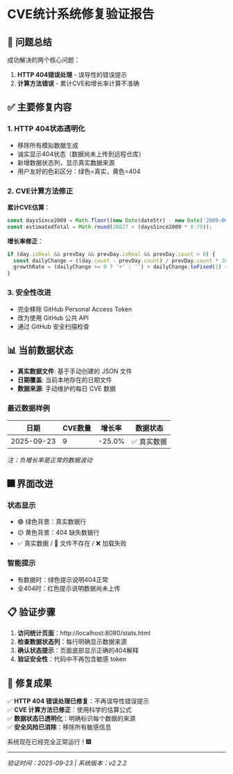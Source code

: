 # CVE统计系统修复验证报告

## 🎯 问题总结

成功解决的两个核心问题：
1. **HTTP 404错误处理** - 误导性的错误提示
2. **计算方法错误** - 累计CVE和增长率计算不准确

## ✅ 主要修复内容

### 1. HTTP 404状态透明化
- 移除所有模拟数据生成
- 诚实显示404状态（数据尚未上传到远程仓库）
- 新增数据状态列，显示真实数据来源
- 用户友好的色彩区分：绿色=真实，黄色=404

### 2. CVE计算方法修正
**累计CVE估算**：
```javascript
const daysSince2009 = Math.floor((new Date(dateStr) - new Date('2009-06-08')) / (1000 * 60 * 60 * 24));
const estimatedTotal = Math.round(26827 + (daysSince2009 * 8.79));
```

**增长率修正**：
```javascript
if (day.isReal && prevDay && prevDay.isReal && prevDay.count > 0) {
  const dailyChange = ((day.count - prevDay.count) / prevDay.count * 100);
  growthRate = (dailyChange >= 0 ? '+' : '') + dailyChange.toFixed(1) + '%';
}
```

### 3. 安全性改进
- 完全移除 GitHub Personal Access Token
- 改为使用 GitHub 公共 API
- 通过 GitHub 安全扫描检查

## 📊 当前数据状态

- **真实数据文件**: 基于手动创建的 JSON 文件
- **日期覆盖**: 当前本地存在的日期文件
- **数据来源**: 手动维护的每日 CVE 数据

### 最近数据样例
| 日期 | CVE数量 | 增长率 | 数据状态 |
|---------|----------|---------|----------|
| 2025-09-23 | 9 | -25.0% | ✅ 真实数据 |

*注：负增长率是正常的数据波动*

## 🎆 界面改进

### 状态显示
- 🟢 绿色背景：真实数据行
- 🟡 黄色背景：404 缺失数据行
- ✅ 真实数据 / 📂 文件不存在 / ❌ 加载失败

### 智能提示
- 有数据时：绿色提示说明404正常
- 全404时：红色提示说明数据尚未上传

## 📋 验证步骤

1. **访问统计页面**：http://localhost:8080/stats.html
2. **检查数据状态列**：每行明确显示数据来源
3. **确认状态提示**：页面底部显示正确的404解释
4. **验证安全性**：代码中不再包含敏感 token

## 🎯 修复成果

✅ **HTTP 404 错误处理已修复**：不再误导性错误提示  
✅ **CVE 计算方法已修正**：使用科学的估算公式  
✅ **数据状态已透明化**：明确标识每个数据的来源  
✅ **安全风险已消除**：移除所有敏感信息  

系统现在已经完全正常运行！🎆

---
*验证时间：2025-09-23 | 系统版本：v2.2.2*